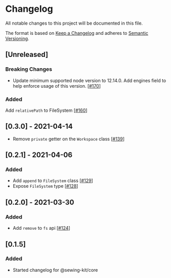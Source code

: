 # Changelog

All notable changes to this project will be documented in this file.

The format is based on [Keep a Changelog](http://keepachangelog.com/en/1.0.0/)
and adheres to [Semantic Versioning](http://semver.org/spec/v2.0.0.html).

## [Unreleased]

### Breaking Changes

- Update minimum supported node version to 12.14.0. Add engines field to help enforce usage of this version. [[#170](https://github.com/Shopify/sewing-kit-next/pull/170)]

### Added

Add `relativePath` to FileSystem [[#160](https://github.com/Shopify/sewing-kit-next/pull/160)]

## [0.3.0] - 2021-04-14

- Remove `private` getter on the `Workspace` class [[#139](https://github.com/Shopify/sewing-kit-next/pull/139)]

## [0.2.1] - 2021-04-06

### Added

- Add `append` to `FileSystem` class [[#129](https://github.com/Shopify/sewing-kit-next/pull/129)]
- Expose `FileSystem` type [[#128](https://github.com/Shopify/sewing-kit-next/pull/128)]

## [0.2.0] - 2021-03-30

### Added

- Add `remove` to `fs` api [[#124](https://github.com/Shopify/sewing-kit-next/pull/124)]

## [0.1.5]

### Added

- Started changelog for @sewing-kit/core
